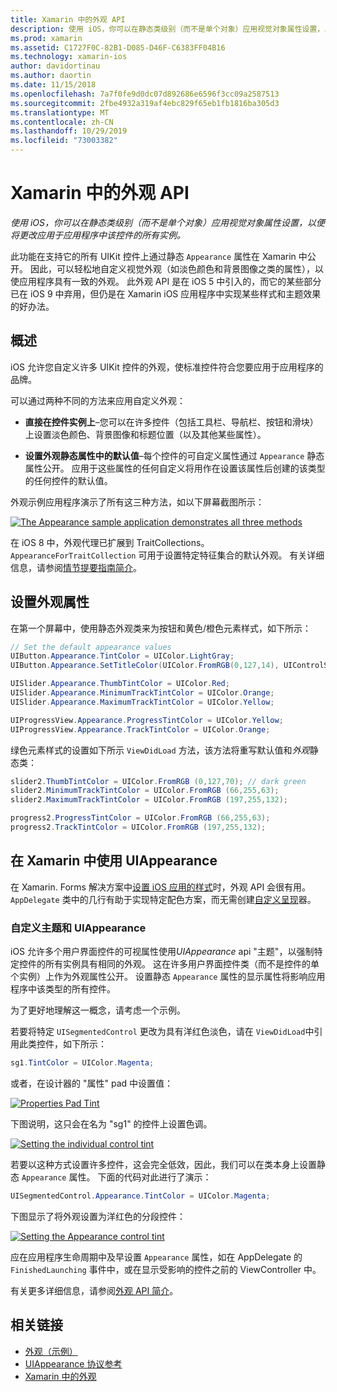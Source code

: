 ```yaml
---
title: Xamarin 中的外观 API
description: 使用 iOS，你可以在静态类级别（而不是单个对象）应用视觉对象属性设置，以便将更改应用于应用程序中该控件的所有实例。
ms.prod: xamarin
ms.assetid: C1727F0C-82B1-D085-D46F-C6383FF04B16
ms.technology: xamarin-ios
author: davidortinau
ms.author: daortin
ms.date: 11/15/2018
ms.openlocfilehash: 7a7f0fe9d0dc07d892686e6596f3cc09a2587513
ms.sourcegitcommit: 2fbe4932a319af4ebc829f65eb1fb1816ba305d3
ms.translationtype: MT
ms.contentlocale: zh-CN
ms.lasthandoff: 10/29/2019
ms.locfileid: "73003382"
---
```

# <a name="appearance-api-in-xamarinios"></a>Xamarin 中的外观 API

_使用 iOS，你可以在静态类级别（而不是单个对象）应用视觉对象属性设置，以便将更改应用于应用程序中该控件的所有实例。_

此功能在支持它的所有 UIKit 控件上通过静态 `Appearance` 属性在 Xamarin 中公开。 因此，可以轻松地自定义视觉外观（如淡色颜色和背景图像之类的属性），以使应用程序具有一致的外观。 此外观 API 是在 iOS 5 中引入的，而它的某些部分已在 iOS 9 中弃用，但仍是在 Xamarin iOS 应用程序中实现某些样式和主题效果的好办法。

## <a name="overview"></a>概述

iOS 允许您自定义许多 UIKit 控件的外观，使标准控件符合您要应用于应用程序的品牌。

可以通过两种不同的方法来应用自定义外观：

- **直接在控件实例上**–您可以在许多控件（包括工具栏、导航栏、按钮和滑块）上设置淡色颜色、背景图像和标题位置（以及其他某些属性）。

- **设置外观静态属性中的默认值**–每个控件的可自定义属性通过 `Appearance` 静态属性公开。 应用于这些属性的任何自定义将用作在设置该属性后创建的该类型的任何控件的默认值。

外观示例应用程序演示了所有这三种方法，如以下屏幕截图所示：

[![](introduction-to-the-appearance-api-images/appearance01-sml.png "The Appearance sample application demonstrates all three methods")](introduction-to-the-appearance-api-images/appearance01.png#lightbox)

在 iOS 8 中，外观代理已扩展到 TraitCollections。
 `AppearanceForTraitCollection` 可用于设置特定特征集合的默认外观。 有关详细信息，请参阅[情节提要指南简介](~/ios/user-interface/storyboards/unified-storyboards.md)。

## <a name="setting-appearance-properties"></a>设置外观属性

在第一个屏幕中，使用静态外观类来为按钮和黄色/橙色元素样式，如下所示：

```csharp
// Set the default appearance values
UIButton.Appearance.TintColor = UIColor.LightGray;
UIButton.Appearance.SetTitleColor(UIColor.FromRGB(0,127,14), UIControlState.Normal);

UISlider.Appearance.ThumbTintColor = UIColor.Red;
UISlider.Appearance.MinimumTrackTintColor = UIColor.Orange;
UISlider.Appearance.MaximumTrackTintColor = UIColor.Yellow;

UIProgressView.Appearance.ProgressTintColor = UIColor.Yellow;
UIProgressView.Appearance.TrackTintColor = UIColor.Orange;
```

绿色元素样式的设置如下所示 `ViewDidLoad` 方法，该方法将重写默认值和*外观*静态类：

```csharp
slider2.ThumbTintColor = UIColor.FromRGB (0,127,70); // dark green
slider2.MinimumTrackTintColor = UIColor.FromRGB (66,255,63);
slider2.MaximumTrackTintColor = UIColor.FromRGB (197,255,132);
```

```csharp
progress2.ProgressTintColor = UIColor.FromRGB (66,255,63);
progress2.TrackTintColor = UIColor.FromRGB (197,255,132);
```

## <a name="using-uiappearance-in-xamarinforms"></a>在 Xamarin 中使用 UIAppearance

在 Xamarin. Forms 解决方案中[设置 iOS 应用的样式](~/xamarin-forms/platform/ios/formatting.md#uiappearance)时，外观 API 会很有用。 `AppDelegate` 类中的几行有助于实现特定配色方案，而无需创建[自定义呈现](~/xamarin-forms/app-fundamentals/custom-renderer/index.md)器。

### <a name="custom-themes-and-uiappearance"></a>自定义主题和 UIAppearance

iOS 允许多个用户界面控件的可视属性使用*UIAppearance* api "主题"，以强制特定控件的所有实例具有相同的外观。 这在许多用户界面控件类（而不是控件的单个实例）上作为外观属性公开。 设置静态 `Appearance` 属性的显示属性将影响应用程序中该类型的所有控件。

为了更好地理解这一概念，请考虑一个示例。

若要将特定 `UISegmentedControl` 更改为具有洋红色淡色，请在 `ViewDidLoad`中引用此类控件，如下所示：

```csharp
sg1.TintColor = UIColor.Magenta;
```

或者，在设计器的 "属性" pad 中设置值：

[![](introduction-to-the-appearance-api-images/propertiespadtint.png "Properties Pad Tint")](introduction-to-the-appearance-api-images/propertiespadtint.png#lightbox)

下图说明，这只会在名为 "sg1" 的控件上设置色调。

[![](introduction-to-the-appearance-api-images/image53.png "Setting the individual control tint")](introduction-to-the-appearance-api-images/image53.png#lightbox)

若要以这种方式设置许多控件，这会完全低效，因此，我们可以在类本身上设置静态 `Appearance` 属性。 下面的代码对此进行了演示：

```csharp
UISegmentedControl.Appearance.TintColor = UIColor.Magenta;
```

下图显示了将外观设置为洋红色的分段控件：

[![](introduction-to-the-appearance-api-images/image54.png "Setting the Appearance control tint")](introduction-to-the-appearance-api-images/image54.png#lightbox)

应在应用程序生命周期中及早设置 `Appearance` 属性，如在 AppDelegate 的 `FinishedLaunching` 事件中，或在显示受影响的控件之前的 ViewController 中。

有关更多详细信息，请参阅[外观 API 简介](~/ios/user-interface/ios-ui/introduction-to-the-appearance-api.md)。

## <a name="related-links"></a>相关链接

- [外观（示例）](https://docs.microsoft.com/samples/xamarin/ios-samples/appearance)
- [UIAppearance 协议参考](https://developer.apple.com/library/ios/documentation/UIKit/Reference/UIAppearance_Protocol/)
- [Xamarin 中的外观](~/xamarin-forms/platform/ios/formatting.md#uiappearance)
